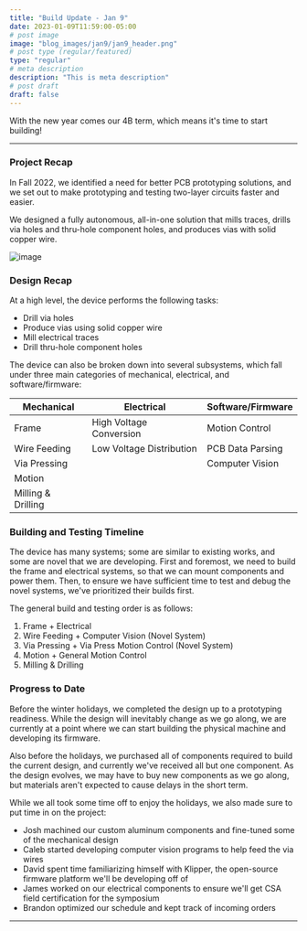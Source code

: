 ```yaml
---
title: "Build Update - Jan 9"
date: 2023-01-09T11:59:00-05:00
# post image
image: "blog_images/jan9/jan9_header.png"
# post type (regular/featured)
type: "regular"
# meta description
description: "This is meta description"
# post draft
draft: false
---
```


With the new year comes our 4B term, which means it's time to start building!

<hr>

### Project Recap

In Fall 2022, we identified a need for better PCB prototyping solutions, and we set out to make prototyping and testing two-layer circuits faster and easier.

We designed a fully autonomous, all-in-one solution that mills traces, drills via holes and thru-hole component holes, and produces vias with solid copper wire.

![image](../../blog_images/jan13/cad_render_23_01_26.png)

### Design Recap

At a high level, the device performs the following tasks:

* Drill via holes
* Produce vias using solid copper wire
* Mill electrical traces
* Drill thru-hole component holes

The device can also be broken down into several subsystems, which fall under three main categories of mechanical, electrical, and software/firmware:

| Mechanical          | Electrical                | Software/Firmware |
| ------------------- |-------------------------- | ----------------- |
| Frame               | High Voltage Conversion   | Motion Control    |
| Wire Feeding        | Low Voltage Distribution  | PCB Data Parsing  |
| Via Pressing        |                           | Computer Vision   |
| Motion              |                           |                   |
| Milling & Drilling  |                           |                   |

### Building and Testing Timeline

The device has many systems; some are similar to existing works, and some are novel that we are developing. First and foremost, we need to build the frame and electrical systems, so that we can mount components and power them. Then, to ensure we have sufficient time to test and debug the novel systems, we've prioritized their builds first.

The general build and testing order is as follows:

1. Frame + Electrical
2. Wire Feeding + Computer Vision (Novel System)
3. Via Pressing + Via Press Motion Control (Novel System)
4. Motion + General Motion Control
5. Milling & Drilling

### Progress to Date

Before the winter holidays, we completed the design up to a prototyping readiness. While the design will inevitably change as we go along, we are currently at a point where we can start building the physical machine and developing its firmware.

Also before the holidays, we purchased all of components required to build the current design, and currently we've received all but one component. As the design evolves, we may have to buy new components as we go along, but materials aren't expected to cause delays in the short term.

While we all took some time off to enjoy the holidays, we also made sure to put time in on the project:

* Josh machined our custom aluminum components and fine-tuned some of the mechanical design
* Caleb started developing computer vision programs to help feed the via wires
* David spent time familiarizing himself with Klipper, the open-source firmware platform we'll be developing off of
* James worked on our electrical components to ensure we'll get CSA field certification for the symposium
* Brandon optimized our schedule and kept track of incoming orders

<hr>